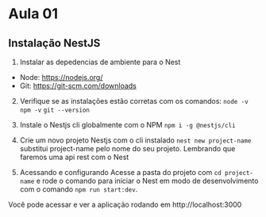 # Aula 01
## Instalação NestJS

1. Instalar as depedencias de ambiente para o Nest
* Node: https://nodejs.org/
* Git: https://git-scm.com/downloads

2. Verifique se as instalações estão corretas com os comandos:
`node -v`
`npm -v`
`git --version`

3. Instale o Nestjs cli globalmente com o NPM
`npm i -g @nestjs/cli`

4. Crie um novo projeto Nestjs com o cli instalado
`nest new project-name` substitui project-name pelo nome do seu projeto. Lembrando que faremos uma api rest com o Nest

5. Acessando e configurando
Acesse a pasta do projeto com `cd project-name` e rode o comando para iniciar o Nest em modo de desenvolvimento com o comando `npm run start:dev`.

Você pode acessar e ver a aplicação rodando em http://localhost:3000
